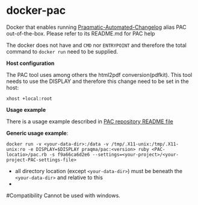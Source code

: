 # docker-pac

Docker that enables running [Praqmatic-Automated-Changelog](https://github.com/Praqma/Praqmatic-Automated-Changelog) alias PAC out-of-the-box. Please refer to its README.md for PAC help

The docker does not have and  `CMD` nor `ENTRYPOINT` and therefore the total command to `docker run` need to be supplied.

**Host configuration**

The PAC tool uses among others the html2pdf conversion(pdfkit). This tool needs to use the DISPLAY and therefore this change need to be set in the host:

`xhost +local:root`

**Usage example**

There is a usage example described in [PAC repository README file](https://github.com/Praqma/Praqmatic-Automated-Changelog/blob/master/README.md#using-the-praqmadocker-pac-container)

**Generic usage example**:

`docker run -v <your-data-dir>:/data -v /tmp/.X11-unix:/tmp/.X11-unix:ro -e DISPLAY=$DISPLAY praqma/pac:<version> ruby <PAC-locatio>/pac.rb -s f9a66ca6d2e6 --settings=<your-project>/<your-project-PAC-settings-file>`

* all directory location (except `<your-data-dir>`) must be beneath the `<your-data-dir>` and relative to this
* 

#Compatibility
Cannot be used with windows.
